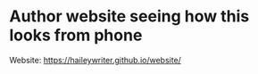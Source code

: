 # Author website seeing how this looks from phone

Website:
https://haileywriter.github.io/website/
